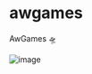 # awgames
AwGames 🛸

![image](https://user-images.githubusercontent.com/83567517/195918386-fdf46f04-cc53-4217-8f86-432a011912dd.png)
